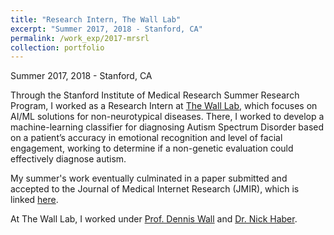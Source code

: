 ```yaml
---
title: "Research Intern, The Wall Lab"
excerpt: "Summer 2017, 2018 - Stanford, CA"
permalink: /work_exp/2017-mrsrl
collection: portfolio
---
```

Summer 2017, 2018 - Stanford, CA

Through the Stanford Institute of Medical Research Summer Research Program, I
worked as a Research Intern at [The Wall Lab](https://wall-lab.stanford.edu/), which
focuses on AI/ML solutions for non-neurotypical diseases. There, I worked to develop
a machine-learning classifier for diagnosing Autism Spectrum Disorder based on a
patient’s accuracy in emotional recognition and level of facial engagement, working
to determine if a non-genetic evaluation could effectively diagnose autism.

My summer's work eventually culminated in a paper submitted and accepted to the Journal
of Medical Internet Research (JMIR), which is linked [here](https://www.jmir.org/2020/4/e13810/).

At The Wall Lab, I worked under [Prof. Dennis Wall](https://profiles.stanford.edu/dennis-wall)
and [Dr. Nick Haber](https://ed.stanford.edu/faculty/nhaber).
